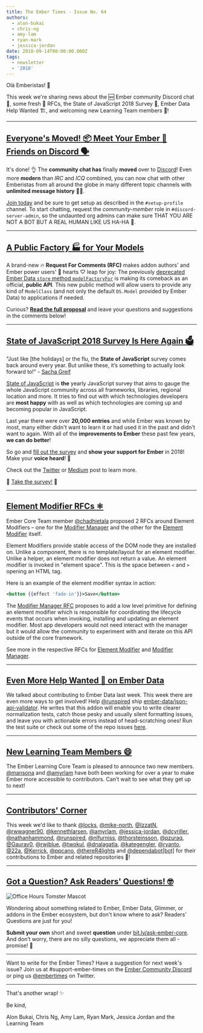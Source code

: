 ```yaml
---
title: The Ember Times - Issue No. 64
authors:
  - alon-bukai
  - chris-ng
  - amy-lam
  - ryan-mark
  - jessica-jordan
date: 2018-09-14T00:00:00.000Z
tags:
  - newsletter
  - '2018'
---
```



Olá Emberistas! 🐹

This week we're sharing news about the 🆕 Ember community Discord chat 💬, some fresh 🥑 RFCs, the State of JavaScript 2018 Survey 📝, Ember Data Help Wanted 🏗, and welcoming new Learning Team members 👋!

<!-- READMORE -->

---

## [Everyone's Moved! 📦 Meet Your Ember 🐹 Friends on Discord 🗣](https://discord.gg/zT3asNS)

It's done! 👌 The **community chat has** finally **moved** over to [Discord](https://discordapp.com/)!
Even more **modern** than _IRC_ and _ICQ_ combined, you can now chat with other Emberistas from all around the globe in many different topic channels with **unlimited message history** 💌✨.

[Join today](https://discord.gg/zT3asNS) and be sure to get setup as described in the `#setup-profile` channel. To start chatting, request the _community-member_ role in `#discord-server-admin`, so the undaunted org admins can make sure THAT YOU ARE NOT A BOT BUT A REAL HUMAN LIKE US HA-HA 🤖.

---

## [A Public Factory 🏭 for Your Models](https://github.com/emberjs/rfcs/pull/372)

A brand-new 🔥 **Request For Comments (RFC)** makes addon authors' and Ember power users' 💪 hearts ♡ leap for joy:
The previously [deprecated Ember Data `store` method `modelFactoryFor`](https://github.com/emberjs/data/blob/v3.3.1/addon/-private/system/store.js#L2083) is making its comeback as an official, **public API**.
This new public method will allow users to provide any kind of `ModelClass` (and not only the default `DS.Model` provided by Ember Data) to applications if needed.

Curious? [**Read the full proposal**](https://github.com/emberjs/rfcs/pull/372) and leave your questions and suggestions in the comments below!

---

## [State of JavaScript 2018 Survey Is Here Again 🗳️](https://medium.freecodecamp.org/take-the-state-of-javascript-2018-survey-c43be2fcaa9)

<!-- alex ignore just -->
"Just like [the holidays] or the flu, the **State of JavaScript** survey comes back around every year. But unlike these, it’s something to actually look forward to!" - [Sacha Greif](https://twitter.com/SachaGreif/status/1037603748917403648)

[State of JavaScript](https://stateofjs.com/) is **the** yearly JavaScript survey that aims to gauge the whole JavaScript community across all frameworks, libraries, regional location and more. It tries to find out with which technologies developers are **most happy** with as well as which technologies are coming up and becoming popular in JavaScript.

Last year there were over **20,000 entries** and while Ember was known by most, many either didn't want to learn it or had used it in the past and didn't want to again. With all of the **improvements to Ember** these past few years, **we can do better**!

So go and [fill out the survey](https://stateofjs.com/) and **show your support for Ember** in 2018! Make your **voice heard**! 📣

Check out the [Twitter](https://twitter.com/SachaGreif/status/1037603748917403648) or [Medium](https://medium.freecodecamp.org/take-the-state-of-javascript-2018-survey-c43be2fcaa9) post to learn more.

🎉 [Take the survey!](https://stateofjs.com/) 🎉

---

## [Element Modifier RFCs ⚛️](https://github.com/emberjs/rfcs/pull/373)

Ember Core Team member [@chadhietala](https://github.com/chadhietala) proposed 2 RFCs around Element Modifiers – one for the [Modifier Manager](https://github.com/emberjs/rfcs/pull/373) and the other for the [Element Modifier](https://github.com/emberjs/rfcs/pull/353) itself.

Element Modifiers provide stable access of the DOM node they are installed on. Unlike a component, there is no template/layout for an element modifier. Unlike a helper, an element modifier does not return a value. An element modifier is invoked in "element space". This is the space between `<` and `>` opening an HTML tag.

Here is an example of the element modifier syntax in action:

```handlebars
<button {{effect 'fade-in'}}>Save</button>
```

<!--alex ignore savage-->
The [Modifier Manager RFC](https://github.com/emberjs/rfcs/pull/373) proposes to add a low level primitive for defining an element modifier which is responsible for coordinating the lifecycle events that occurs when invoking, installing and updating an element modifier. Most app developers would not need interact with the manager but it would allow the community to experiment with and iterate on this API outside of the core framework.

See more in the respective RFCs for [Element Modifier](https://github.com/emberjs/rfcs/pull/353) and [Modifier Manager](https://github.com/emberjs/rfcs/pull/373).

---

## [Even More Help Wanted 🚧 on Ember Data](https://twitter.com/Runspired/status/1038659570401337345)

We talked about contributing to Ember Data last week. This week there are even more ways to get involved! Help [@runspired](https://github.com/runspired) ship [ember-data/json-api-validator](https://github.com/ember-data/json-api-validator). He writes that this addon will enable you to write clearer normalization tests, catch those pesky and usually silent formatting issues, and leave you with actionable errors instead of head-scratching ones! Run the test suite or check out some of the repo issues [here](https://github.com/ember-data/json-api-validator/issues/).

---

## [New Learning Team Members 😄](https://twitter.com/emberjs/status/1039542375234789377)

The Ember Learning Core Team is pleased to announce two new members. [@mansona](https://github.com/mansona) and [@amyrlam](https://github.com/amyrlam) have both been working for over a year to make Ember more accessible to contributors. Can’t wait to see what they get up to next!

---


## [Contributors' Corner](https://guides.emberjs.com/release/contributing/repositories/)

<p>This week we'd like to thank <a href="https://github.com/locks" target="gh-user">@locks</a>, <a href="https://github.com/mike-north" target="gh-user">@mike-north</a>, <a href="https://github.com/IzzatN" target="gh-user">@IzzatN</a>, <a href="https://github.com/rwwagner90" target="gh-user">@rwwagner90</a>, <a href="https://github.com/kennethlarsen" target="gh-user">@kennethlarsen</a>, <a href="https://github.com/amyrlam" target="gh-user">@amyrlam</a>, <a href="https://github.com/jessica-jordan" target="gh-user">@jessica-jordan</a>, <a href="https://github.com/dcyriller" target="gh-user">@dcyriller</a>, <a href="https://github.com/nathanhammond" target="gh-user">@nathanhammond</a>, <a href="https://github.com/runspired" target="gh-user">@runspired</a>, <a href="https://github.com/nlfurniss" target="gh-user">@nlfurniss</a>, <a href="https://github.com/thorsteinsson" target="gh-user">@thorsteinsson</a>, <a href="https://github.com/pzuraq" target="gh-user">@pzuraq</a>, <a href="https://github.com/Gaurav0" target="gh-user">@Gaurav0</a>, <a href="https://github.com/rwjblue" target="gh-user">@rwjblue</a>, <a href="https://github.com/twokul" target="gh-user">@twokul</a>, <a href="https://github.com/dnalagatla" target="gh-user">@dnalagatla</a>, <a href="https://github.com/kategengler" target="gh-user">@kategengler</a>, <a href="https://github.com/ryanto" target="gh-user">@ryanto</a>, <a href="https://github.com/22a" target="gh-user">@22a</a>, <a href="https://github.com/Kerrick" target="gh-user">@Kerrick</a>, <a href="https://github.com/ppcano" target="gh-user">@ppcano</a>, <a href="https://github.com/thereR4lights" target="gh-user">@thereR4lights</a> and <a href="https://github.com/dependabot[bot]" target="gh-user">@dependabot[bot]</a>
for their contributions to Ember and related repositories 💖!</p>

---

## [Got a Question? Ask Readers' Questions! 🤓](https://docs.google.com/forms/d/e/1FAIpQLScqu7Lw_9cIkRtAiXKitgkAo4xX_pV1pdCfMJgIr6Py1V-9Og/viewform)

<div class="blog-row">
  <img class="float-right small transparent padded" alt="Office Hours Tomster Mascot" title="Readers' Questions" src="/images/tomsters/officehours.png" />

  <p>Wondering about something related to Ember, Ember Data, Glimmer, or addons in the Ember ecosystem, but don't know where to ask? Readers’ Questions are just for you!</p>

<p><strong>Submit your own</strong> short and sweet <strong>question</strong> under <a href="https://bit.ly/ask-ember-core" target="rq">bit.ly/ask-ember-core</a>. And don’t worry, there are no silly questions, we appreciate them all - promise! 🤞</p>

</div>

---

Want to write for the Ember Times? Have a suggestion for next week's issue? Join us at #support-ember-times on the [Ember Community Discord](https://discordapp.com/invite/zT3asNS) or ping us [@embertimes](https://twitter.com/embertimes) on Twitter.

---


That's another wrap! ✨

Be kind,

Alon Bukai, Chris Ng, Amy Lam, Ryan Mark, Jessica Jordan and the Learning Team
